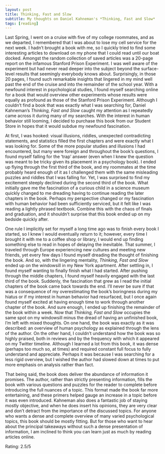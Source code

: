 ```yaml
---
layout: post
title: Thinking, Fast and Slow
subtitle: My thoughts on Daniel Kahneman's *Thinking, Fast and Slow*
tags: [reading]
---
```

Last Spring, I went on a cruise with five of my college roommates, and as we departed, I remembered that I was about to lose my cell service for the next week. I hadn’t brought a book with me, so I quickly tried to find some interesting articles to download on my phone that I could read until our boat docked. Amongst the random collection of saved articles was a 20-page report on the infamous Stanford Prison Experiment. I was well aware of the experiment but had never read deeper into the subject beyond the surface-level results that seemingly everybody knows about. Surprisingly, in those 20 pages, I found such remarkable insights that lingered in my mind well past the end of the cruise and into the remainder of the school year. With a newfound interest in psychological studies, I found myself searching online for a book that would overview other experiments whose results were equally as profound as those of the Stanford Prison Experiment. Although I couldn’t find a book that was exactly what I was searching for, Daniel Kahneman’s *Thinking, Fast and Slow* caught my attention as I repeatedly came across it during many of my searches. With the interest in human behavior still looming, I decided to purchase this book from our Student Store in hopes that it would subdue my newfound fascination. 

At first, I was hooked: visual illusions, riddles, unexpected contradicting statements, and statistics filled the first chapters and were exactly what I was looking for. Some of the more popular studies and illusions I had encountered, but many were foreign and throughout the book’s questions, I found myself falling for the ‘trap’ answer (even when I knew the question was meant to be tricky given its placement in a psychology book). I ended up flying through the first third of the book, and my roommates at the time probably heard enough of it as I challenged them with the same misleading puzzles and riddles that I was falling for. Yet, I was surprised to find my excitement steeply declined during the second third of the book. What initially gave me the fascination of a curious child in a science museum quickly changed to me dreading having to continue reading the later chapters in the book. Perhaps my perspective changed or my fascination with human behavior had been sufficiently serviced, but it felt like I was reading a lightly phrased textbook. Combine this with the chaos of finals and graduation, and it shouldn’t surprise that this book ended up on my bedside quickly after. 

One rule I implicitly set for myself a long time ago was to finish every book I started, so I knew I would eventually return to it; however, every time I brought it with me to a coffee shop or library, I would end up finding something else to read in hopes of delaying the inevitable. That summer, I traveled through Europe experiencing new cultures and meeting new friends, yet every few days I found myself dreading the thought of finishing the book. And so, with the lingering mentality, *Thinking, Fast and Slow* ended up on the windowsill in my New York apartment. After settling in, I found myself wanting to finally finish what I had started. After pushing through the middle chapters, I found myself heavily engaged with the last third of the book. Suddenly, the fascination that grew as I read the initial chapters of the book came back towards the end. I’ll never be sure if that was a consequence of my overestimating the book’s boringness during my hiatus or if my interest in human behavior had resurfaced, but I once again found myself excited at having enough time to work through another chapter of the book. And sure enough, I ended up finishing the remainder of the book within a week.
Now that *Thinking, Fast and Slow* occupies the same spot on my windowsill minus the dread of having an unfinished book, I’m left with mixed thoughts. On one hand, the book was exactly as it was described: an overview of human psychology as explained through the lens of the author. On the other hand, I couldn’t understand how the book was so highly praised, both in reviews and by the frequency with which it appeared on my Twitter timeline. Although I learned a lot from this book, it was dense (perhaps too much so, at times) and required constant full focus to fully understand and appreciate. Perhaps it was because I was searching for a less rigid overview, but I wished the author had slowed down at times to put more emphasis on analysis rather than fact. 

That being said, the book does deliver the abundance of information it promises. The author, rather than strictly presenting information, fills the book with various questions and puzzles for the reader to complete before introducing the full nuances of a topic. This format made the book far more entertaining, and these primers helped gauge an increase in a topic before it was even introduced. Kahneman also does a fantastic job of staying mostly objective, and when he does insert his opinions, they are very clear and don’t detract from the importance of the discussed topics. For anyone who wants a dense and complete overview of many varied psychological topics, this book should be mostly fitting. But for those who want to hear about the principal takeaways without such a dense presentation of information, I am inclined to think you can learn just as much by reading articles online.

Rating: 2.5/5

